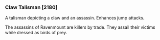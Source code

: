 ### Claw Talisman [2180]

A talisman depicting a claw and an assassin. Enhances jump attacks.

The assassins of Ravenmount are killers by trade. They assail their victims while dressed as birds of prey.